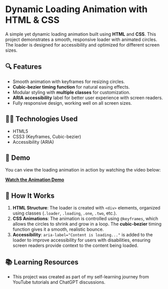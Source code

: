 # Dynamic Loading Animation with HTML & CSS

A simple yet dynamic loading animation built using **HTML** and **CSS**. This project demonstrates a smooth, responsive loader with animated circles. The loader is designed for accessibility and optimized for different screen sizes.

## 🔍 **Features**

- Smooth animation with keyframes for resizing circles.
- **Cubic-bezier timing function** for natural easing effects.
- Modular styling with **multiple classes** for customization.
- **ARIA accessibility** label for better user experience with screen readers.
- Fully responsive design, working well on all screen sizes.

## 🧑‍💻 **Technologies Used**

- HTML5
- CSS3 (Keyframes, Cubic-bezier)
- Accessibility (ARIA)

## 🎥 **Demo**

You can view the loading animation in action by watching the video below:

[**Watch the Animation Demo**](https://github.com/user-attachments/assets/fafc7e8d-ed32-4956-8e83-a10d5454bb30)
  
## 🚀 **How It Works**

1. **HTML Structure**: The loader is created with `<div>` elements, organized using classes (`.loader`, `.loading`, `.one`, `.two`, etc.).
2. **CSS Animations**: The animation is controlled using `@keyframes`, which allows the circles to shrink and grow in a loop. The **cubic-bezier** timing function gives it a smooth, realistic bounce.
3. **Accessibility**: `aria-label="Content is loading..."` is added to the loader to improve accessibility for users with disabilities, ensuring screen readers provide context to the content being loaded.

## 📚 Learning Resources

- This project was created as part of my self-learning journey from YouTube tutorials and ChatGPT discussions.


